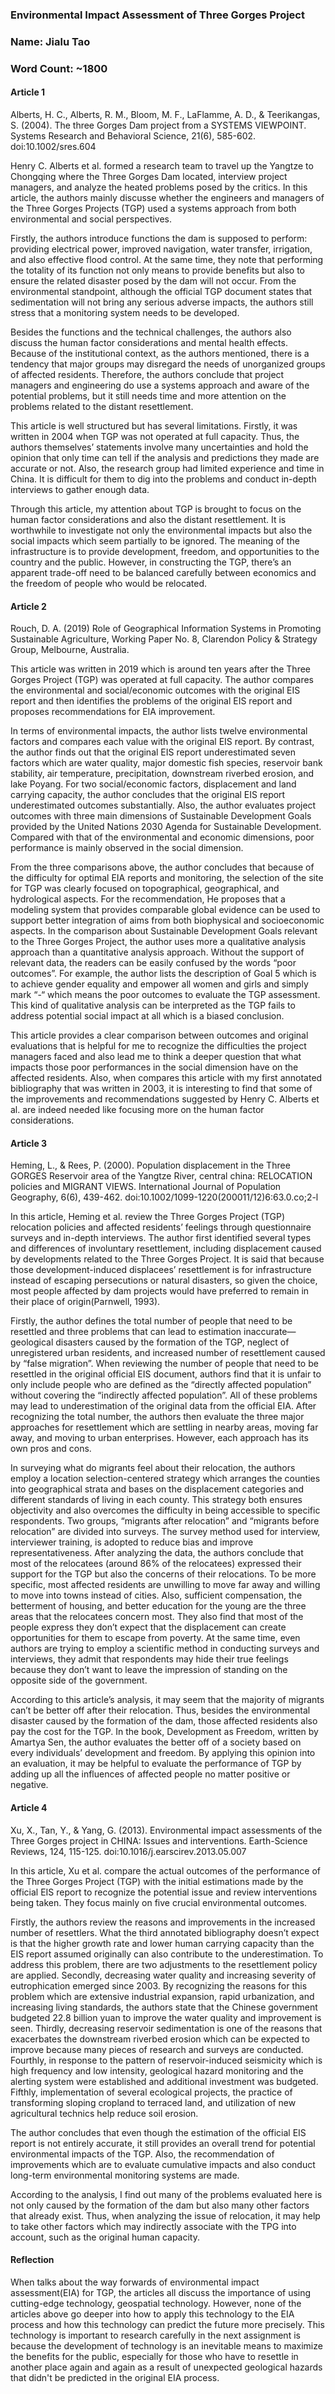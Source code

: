 ### Environmental Impact Assessment of Three Gorges Project
### Name: Jialu Tao 
### Word Count: ~1800 

#### Article 1

Alberts, H. C., Alberts, R. M., Bloom, M. F., LaFlamme, A. D., & Teerikangas, S. (2004). The three Gorges Dam project from a SYSTEMS VIEWPOINT. Systems Research and Behavioral Science, 21(6), 585-602. doi:10.1002/sres.604

Henry C. Alberts et al. formed a research team to travel up the Yangtze to Chongqing where the Three Gorges Dam located, interview project managers, and analyze the heated problems posed by the critics. In this article, the authors mainly discusse whether the engineers and managers of the Three Gorges Projects (TGP) used a systems approach from both environmental and social perspectives.

Firstly, the authors introduce functions the dam is supposed to perform: providing electrical power, improved navigation, water transfer, irrigation, and also effective flood control. At the same time, they note that performing the totality of its function not only means to provide benefits but also to ensure the related disaster posed by the dam will not occur. From the environmental standpoint, although the official TGP document states that sedimentation will not bring any serious adverse impacts, the authors still stress that a monitoring system needs to be developed.

Besides the functions and the technical challenges, the authors also discuss the human factor considerations and mental health effects. Because of the institutional context, as the authors mentioned, there is a tendency that major groups may disregard the needs of unorganized groups of affected residents. Therefore, the authors conclude that project managers and engineering do use a systems approach and aware of the potential problems, but it still needs time and more attention on the problems related to the distant resettlement.

This article is well structured but has several limitations. Firstly, it was written in 2004 when TGP was not operated at full capacity. Thus, the authors themselves’ statements involve many uncertainties and hold the opinion that only time can tell if the analysis and predictions they made are accurate or not. Also, the research group had limited experience and time in China. It is difficult for them to dig into the problems and conduct in-depth interviews to gather enough data.

Through this article, my attention about TGP is brought to focus on the human factor considerations and also the distant resettlement. It is worthwhile to investigate not only the environmental impacts but also the social impacts which seem partially to be ignored. The meaning of the infrastructure is to provide development, freedom, and opportunities to the country and the public. However, in constructing the TGP, there’s an apparent trade-off need to be balanced carefully between economics and the freedom of people who would be relocated.

#### Article 2

Rouch, D. A. (2019) Role of Geographical Information Systems in Promoting Sustainable Agriculture, Working Paper No. 8, Clarendon Policy & Strategy Group, Melbourne, Australia. 

This article was written in 2019 which is around ten years after the Three Gorges Project (TGP) was operated at full capacity. The author compares the environmental and social/economic outcomes with the original EIS report and then identifies the problems of the original EIS report and proposes recommendations for EIA improvement.

In terms of environmental impacts, the author lists twelve environmental factors and compares each value with the original EIS report. By contrast, the author finds out that the original EIS report underestimated seven factors which are water quality, major domestic fish species, reservoir bank stability, air temperature, precipitation, downstream riverbed erosion, and lake Poyang. For two social/economic factors, displacement and land carrying capacity, the author concludes that the original EIS report underestimated outcomes substantially. Also, the author evaluates project outcomes with three main dimensions of Sustainable Development Goals provided by the United Nations 2030 Agenda for Sustainable Development. Compared with that of the environmental and economic dimensions, poor performance is mainly observed in the social dimension. 

From the three comparisons above, the author concludes that because of the difficulty for optimal EIA reports and monitoring, the selection of the site for TGP was clearly focused on topographical, geographical, and hydrological aspects. For the recommendation, He proposes that a modeling system that provides comparable global evidence can be used to support better integration of aims from both biophysical and socioeconomic aspects.
In the comparison about Sustainable Development Goals relevant to the Three Gorges Project, the author uses more a qualitative analysis approach than a quantitative analysis approach. Without the support of relevant data, the readers can be easily confused by the words “poor outcomes”. For example, the author lists the description of Goal 5 which is to achieve gender equality and empower all women and girls and simply mark “-“ which means the poor outcomes to evaluate the TGP assessment. This kind of qualitative analysis can be interpreted as the TGP fails to address potential social impact at all which is a biased conclusion.

This article provides a clear comparison between outcomes and original evaluations that is helpful for me to recognize the difficulties the project managers faced and also lead me to think a deeper question that what impacts those poor performances in the social dimension have on the affected residents. Also, when compares this article with my first annotated bibliography that was written in 2003, it is interesting to find that some of the improvements and recommendations suggested by Henry C. Alberts et al. are indeed needed like focusing more on the human factor considerations.

#### Article 3

Heming, L., & Rees, P. (2000). Population displacement in the Three GORGES Reservoir area of the Yangtze River, central china: RELOCATION policies and MIGRANT VIEWS. International Journal of Population Geography, 6(6), 439-462. doi:10.1002/1099-1220(200011/12)6:63.0.co;2-l

In this article, Heming et al. review the Three Gorges Project (TGP) relocation policies and affected residents’ feelings through questionnaire surveys and in-depth interviews. The author first identified several types and differences of involuntary resettlement, including displacement caused by developments related to the Three Gorges Project. It is said that because those development-induced displacees’ resettlement is for infrastructure instead of escaping persecutions or natural disasters, so given the choice, most people affected by dam projects would have preferred to remain in their place of origin(Parnwell, 1993). 

Firstly, the author defines the total number of people that need to be resettled and three problems that can lead to estimation inaccurate—geological disasters caused by the formation of the TGP, neglect of unregistered urban residents, and increased number of resettlement caused by “false migration”. When reviewing the number of people that need to be resettled in the original official EIS document, authors find that it is unfair to only include people who are defined as the “directly affected population” without covering the “indirectly affected population”. All of these problems may lead to underestimation of the original data from the official EIA. After recognizing the total number, the authors then evaluate the three major approaches for resettlement which are settling in nearby areas, moving far away, and moving to urban enterprises. However, each approach has its own pros and cons. 

In surveying what do migrants feel about their relocation, the authors employ a location selection-centered strategy which arranges the counties into geographical strata and bases on the displacement categories and different standards of living in each county. This strategy both ensures objectivity and also overcomes the difficulty in being accessible to specific respondents. Two groups, “migrants after relocation” and “migrants before relocation” are divided into surveys. The survey method used for interview, interviewer training, is adopted to reduce bias and improve representativeness. After analyzing the data, the authors conclude that most of the relocatees (around 86% of the relocatees) expressed their support for the TGP but also the concerns of their relocations. To be more specific, most affected residents are unwilling to move far away and willing to move into towns instead of cities. Also, sufficient compensation, the betterment of housing, and better education for the young are the three areas that the relocatees concern most. They also find that most of the people express they don’t expect that the displacement can create opportunities for them to escape from poverty. At the same time, even authors are trying to employ a scientific method in conducting surveys and interviews, they admit that respondents may hide their true feelings because they don’t want to leave the impression of standing on the opposite side of the government. 

According to this article’s analysis, it may seem that the majority of migrants can’t be better off after their relocation. Thus, besides the environmental disaster caused by the formation of the dam, those affected residents also pay the cost for the TGP. In the book, Development as Freedom, written by Amartya Sen, the author evaluates the better off of a society based on every individuals’ development and freedom. By applying this opinion into an evaluation, it may be helpful to evaluate the performance of TGP by adding up all the influences of affected people no matter positive or negative. 

#### Article 4

Xu, X., Tan, Y., & Yang, G. (2013). Environmental impact assessments of the Three Gorges project in CHINA: Issues and interventions. Earth-Science Reviews, 124, 115-125. doi:10.1016/j.earscirev.2013.05.007

In this article, Xu et al. compare the actual outcomes of the performance of the Three Gorges Project (TGP) with the initial estimations made by the official EIS report to recognize the potential issue and review interventions being taken. They focus mainly on five crucial environmental outcomes.

Firstly, the authors review the reasons and improvements in the increased number of resettlers. What the third annotated bibliography doesn’t expect is that the higher growth rate and lower human carrying capacity than the EIS report assumed originally can also contribute to the underestimation. To address this problem, there are two adjustments to the resettlement policy are applied. Secondly, decreasing water quality and increasing severity of eutrophication emerged since 2003. By recognizing the reasons for this problem which are extensive industrial expansion, rapid urbanization, and increasing living standards, the authors state that the Chinese government budgeted 22.8 billion yuan to improve the water quality and improvement is seen. Thirdly, decreasing reservoir sedimentation is one of the reasons that exacerbates the downstream riverbed erosion which can be expected to improve because many pieces of research and surveys are conducted. Fourthly, in response to the pattern of reservoir-induced seismicity which is high frequency and low intensity, geological hazard monitoring and the alerting system were established and additional investment was budgeted. Fifthly, implementation of several ecological projects, the practice of transforming sloping cropland to terraced land, and utilization of new agricultural technics help reduce soil erosion.

The author concludes that even though the estimation of the official EIS report is not entirely accurate, it still provides an overall trend for potential environmental impacts of the TGP. Also, the recommendation of improvements which are to evaluate cumulative impacts and also conduct long-term environmental monitoring systems are made.

According to the analysis, I find out many of the problems evaluated here is not only caused by the formation of the dam but also many other factors that already exist. Thus, when analyzing the issue of relocation, it may help to take other factors which may indirectly associate with the TPG into account, such as the original human capacity.

#### Reflection 

When talks about the way forwards of environmental impact assessment(EIA) for TGP, the articles all discuss the importance of using cutting-edge technology, geospatial technology. However, none of the articles above go deeper into how to apply this technology to the EIA process and how this technology can predict the future more precisely. This technology is important to research carefully in the next assignment is because the development of technology is an inevitable means to maximize the benefits for the public, especially for those who have to resettle in another place again and again as a result of unexpected geological hazards that didn't be predicted in the original EIA process.
